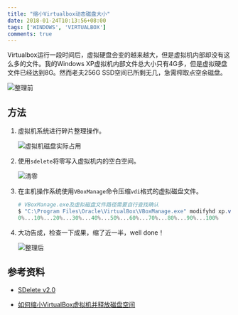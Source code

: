 ```yaml
---
title: "缩小Virtualbox动态磁盘大小"
date: 2018-01-24T10:13:56+08:00
tags: ['WINDOWS', 'VIRTUALBOX']
comments: true
---
```


Virtualbox运行一段时间后，虚拟硬盘会变的越来越大，但是虚拟机内部却没有这么多的文件。我的Windows XP虚拟机内部文件总大小只有4G多，但是虚拟硬盘文件已经达到8G。然而老夫256G SSD空间已所剩无几，急需榨取点空余磁盘。

![整理前](http://7xivdp.com1.z0.glb.clouddn.com/png/2018/1/6b5172ee4fcf22a80042057d3e0ca121.png/xyz)

## 方法

1. 虚拟机系统进行碎片整理操作。

   ![虚拟机磁盘实际占用](http://7xivdp.com1.z0.glb.clouddn.com/png/2018/1/664e171e2bc1fa0a1eed90b41e1d7296.png/xyz)

2. 使用`sdelete`将零写入虚拟机内的空白空间。

   ![清零](http://7xivdp.com1.z0.glb.clouddn.com/png/2018/1/733c94e308fca306fffa17eb6ca5c7b0.png/xyz)

3. 在主机操作系统使用`VBoxManage`命令压缩`vdi`格式的虚拟磁盘文件。

   ```powershell
   # VBoxManage.exe及虚拟磁盘文件路径需要自行查找确认
   $ "C:\Program Files\Oracle\VirtualBox\VBoxManage.exe" modifyhd xp.vdi --compact
   0%...10%...20%...30%...40%...50%...60%...70%...80%...90%...100%
   ```

4. 大功告成，检查一下成果，缩了近一半，well done！

   ![整理后](http://7xivdp.com1.z0.glb.clouddn.com/png/2018/1/6ea2db3d177e33321c927bb4b339b8bd.png/xyz)

## 参考资料

- [SDelete v2.0](https://docs.microsoft.com/zh-cn/sysinternals/downloads/sdelete)

- [如何缩小VirtualBox虚拟机并释放磁盘空间](https://www.helplib.com/Linux/article_13911)

